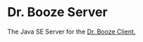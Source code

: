 # Dr. Booze Server
The Java SE Server for the [Dr. Booze Client.](https://github.com/Daniel-Pfeffer/dr-booze-client)
